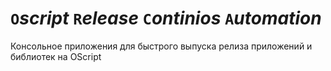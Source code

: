 # `O`_script_ `R`_elease_ `C`_ontinios_ `A`_utomation_
Консольное приложения для быстрого выпуска релиза приложений и библиотек на OScript
